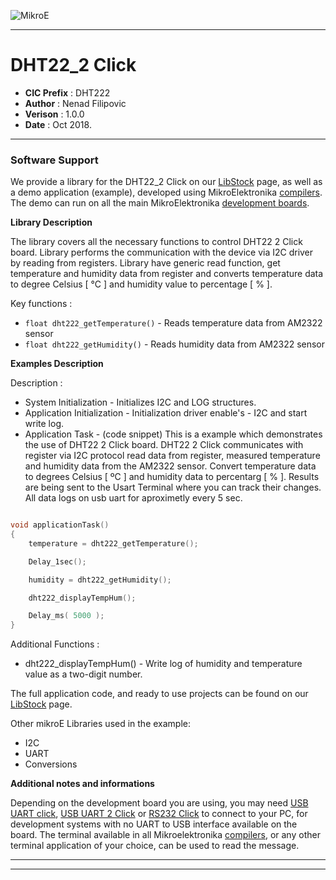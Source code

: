 ![MikroE](http://www.mikroe.com/img/designs/beta/logo_small.png)

---

# DHT22_2 Click

- **CIC Prefix**  : DHT222
- **Author**      : Nenad Filipovic
- **Verison**     : 1.0.0
- **Date**        : Oct 2018.

---


### Software Support

We provide a library for the DHT22_2 Click on our [LibStock](https://libstock.mikroe.com/projects/view/2226/dht22-2-click) 
page, as well as a demo application (example), developed using MikroElektronika 
[compilers](http://shop.mikroe.com/compilers). The demo can run on all the main 
MikroElektronika [development boards](http://shop.mikroe.com/development-boards).

**Library Description**

The library covers all the necessary functions to control DHT22 2 Click board. 
Library performs the communication with the device via I2C driver by  reading from registers.
Library have generic read function, get temperature and humidity data from register
and converts temperature data to degree Celsius [ °C ] and humidity value to percentage [ % ].

Key functions :

- ``` float dht222_getTemperature() ``` - Reads temperature data from AM2322 sensor
- ``` float dht222_getHumidity() ``` - Reads humidity data from AM2322 sensor


**Examples Description**

Description :

- System Initialization - Initializes I2C and LOG structures.
- Application Initialization - Initialization driver enable's - I2C and start write log.
- Application Task - (code snippet) This is a example which demonstrates the use of DHT22 2 Click board.
     DHT22 2 Click communicates with register via I2C protocol read data from register,
     measured temperature and humidity data from the AM2322 sensor.
     Convert temperature data to degrees Celsius [ ºC ] and
     humidity data to percentarg [ % ].
     Results are being sent to the Usart Terminal where you can track their changes.
     All data logs on usb uart for aproximetly every 5 sec.


```.c

void applicationTask()
{
    temperature = dht222_getTemperature();

    Delay_1sec();

    humidity = dht222_getHumidity();

    dht222_displayTempHum();

    Delay_ms( 5000 );
}

```

Additional Functions :

- dht222_displayTempHum() - Write log of humidity and temperature value as a two-digit number.

The full application code, and ready to use projects can be found on our 
[LibStock](https://libstock.mikroe.com/projects/view/2226/dht22-2-click) page.

Other mikroE Libraries used in the example:

- I2C
- UART
- Conversions

**Additional notes and informations**

Depending on the development board you are using, you may need 
[USB UART click](http://shop.mikroe.com/usb-uart-click), 
[USB UART 2 Click](http://shop.mikroe.com/usb-uart-2-click) or 
[RS232 Click](http://shop.mikroe.com/rs232-click) to connect to your PC, for 
development systems with no UART to USB interface available on the board. The 
terminal available in all Mikroelektronika 
[compilers](http://shop.mikroe.com/compilers), or any other terminal application 
of your choice, can be used to read the message.

---
---
